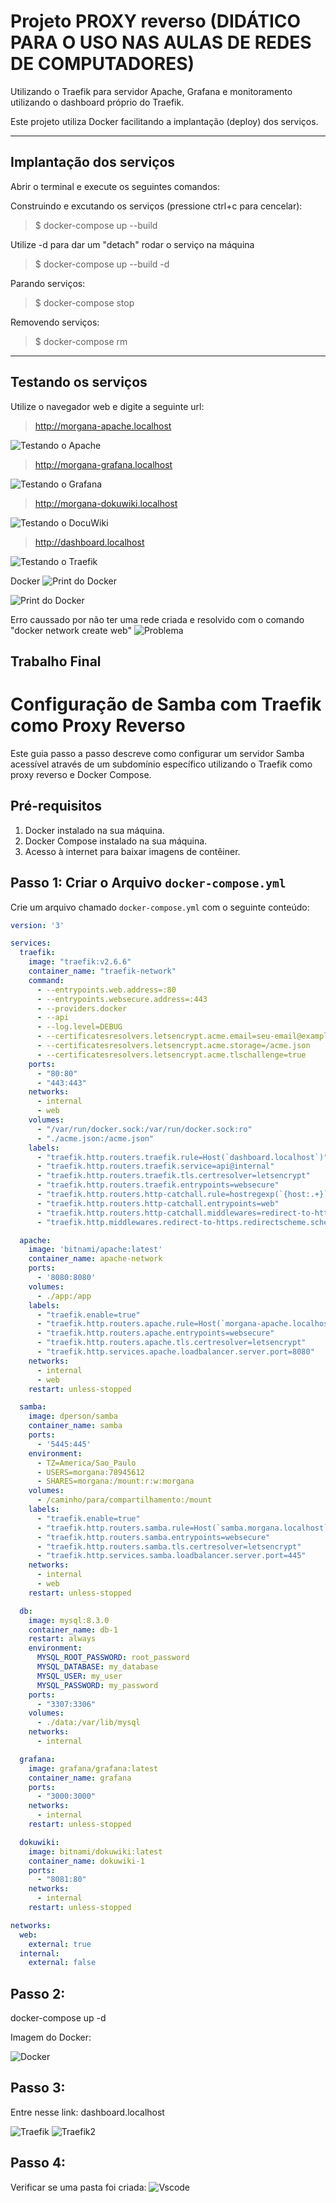 # Projeto PROXY reverso  (DIDÁTICO PARA O USO NAS AULAS DE REDES DE COMPUTADORES)

 Utilizando o Traefik para servidor Apache, Grafana e monitoramento utilizando o dashboard próprio do Traefik.
    
Este projeto utiliza Docker facilitando a implantação (deploy) dos serviços. 
 ***

 ## Implantação dos serviços
 Abrir o terminal e execute os seguintes comandos:

Construindo e excutando os serviços (pressione ctrl+c para cencelar):

 > $ docker-compose up --build

 Utilize -d para dar um "detach" rodar o serviço na máquina

> $ docker-compose up --build -d

Parando serviços: 
> $ docker-compose stop

Removendo serviços: 
> $ docker-compose rm
***

 ## Testando os serviços

Utilize o navegador web e digite a seguinte url:

> http://morgana-apache.localhost

 ![Testando o Apache](doc/apache.png) 

 > http://morgana-grafana.localhost

 ![Testando o Grafana](doc/grafana.png) 

  > http://morgana-dokuwiki.localhost

 ![Testando o DocuWiki](doc/DocuWiki2.png) 

  > http://dashboard.localhost

 ![Testando o Traefik](doc/dashboard2.png) 

Docker
![Print do Docker](doc/docker.png)

![Print do Docker](doc/docker2.png)

Erro caussado por não ter uma rede criada e resolvido com o comando "docker network create web"
![Problema](doc/problema.png)

## Trabalho Final

# Configuração de Samba com Traefik como Proxy Reverso

Este guia passo a passo descreve como configurar um servidor Samba acessível através de um subdomínio específico utilizando o Traefik como proxy reverso e Docker Compose.

## Pré-requisitos

1. Docker instalado na sua máquina.
2. Docker Compose instalado na sua máquina.
3. Acesso à internet para baixar imagens de contêiner.

## Passo 1: Criar o Arquivo `docker-compose.yml`

Crie um arquivo chamado `docker-compose.yml` com o seguinte conteúdo:

```yaml
version: '3'

services:
  traefik:
    image: "traefik:v2.6.6"
    container_name: "traefik-network"
    command:
      - --entrypoints.web.address=:80
      - --entrypoints.websecure.address=:443
      - --providers.docker
      - --api
      - --log.level=DEBUG
      - --certificatesresolvers.letsencrypt.acme.email=seu-email@example.com
      - --certificatesresolvers.letsencrypt.acme.storage=/acme.json
      - --certificatesresolvers.letsencrypt.acme.tlschallenge=true
    ports:
      - "80:80"
      - "443:443"
    networks:
      - internal
      - web
    volumes:
      - "/var/run/docker.sock:/var/run/docker.sock:ro"
      - "./acme.json:/acme.json"
    labels:
      - "traefik.http.routers.traefik.rule=Host(`dashboard.localhost`)"
      - "traefik.http.routers.traefik.service=api@internal"
      - "traefik.http.routers.traefik.tls.certresolver=letsencrypt"
      - "traefik.http.routers.traefik.entrypoints=websecure"
      - "traefik.http.routers.http-catchall.rule=hostregexp(`{host:.+}`)"
      - "traefik.http.routers.http-catchall.entrypoints=web"
      - "traefik.http.routers.http-catchall.middlewares=redirect-to-https"
      - "traefik.http.middlewares.redirect-to-https.redirectscheme.scheme=https"

  apache:
    image: 'bitnami/apache:latest'
    container_name: apache-network
    ports:
      - '8080:8080'
    volumes:
      - ./app:/app
    labels:
      - "traefik.enable=true"
      - "traefik.http.routers.apache.rule=Host(`morgana-apache.localhost`)"
      - "traefik.http.routers.apache.entrypoints=websecure"
      - "traefik.http.routers.apache.tls.certresolver=letsencrypt"
      - "traefik.http.services.apache.loadbalancer.server.port=8080"
    networks:
      - internal
      - web
    restart: unless-stopped

  samba:
    image: dperson/samba
    container_name: samba
    ports:
      - '5445:445'
    environment:
      - TZ=America/Sao_Paulo
      - USERS=morgana:78945612
      - SHARES=morgana:/mount:r:w:morgana
    volumes:
      - /caminho/para/compartilhamento:/mount
    labels:
      - "traefik.enable=true"
      - "traefik.http.routers.samba.rule=Host(`samba.morgana.localhost`)"
      - "traefik.http.routers.samba.entrypoints=websecure"
      - "traefik.http.routers.samba.tls.certresolver=letsencrypt"
      - "traefik.http.services.samba.loadbalancer.server.port=445"
    networks:
      - internal
      - web
    restart: unless-stopped

  db:
    image: mysql:8.3.0
    container_name: db-1
    restart: always
    environment:
      MYSQL_ROOT_PASSWORD: root_password
      MYSQL_DATABASE: my_database
      MYSQL_USER: my_user
      MYSQL_PASSWORD: my_password
    ports:
      - "3307:3306"
    volumes:
      - ./data:/var/lib/mysql
    networks:
      - internal

  grafana:
    image: grafana/grafana:latest
    container_name: grafana
    ports:
      - "3000:3000"
    networks:
      - internal
    restart: unless-stopped

  dokuwiki:
    image: bitnami/dokuwiki:latest
    container_name: dokuwiki-1
    ports:
      - "8081:80"
    networks:
      - internal
    restart: unless-stopped

networks:
  web:
    external: true
  internal:
    external: false 
```
## Passo 2:     
docker-compose up -d

Imagem do Docker:

![Docker](doc/NewDocker.png)

## Passo 3:
Entre nesse link:
dashboard.localhost

![Traefik](doc/Traefik.png)
![Traefik2](doc/Traefik2.png)

## Passo 4:
Verificar se uma pasta foi criada:
![Vscode](doc/VsCode.png)


